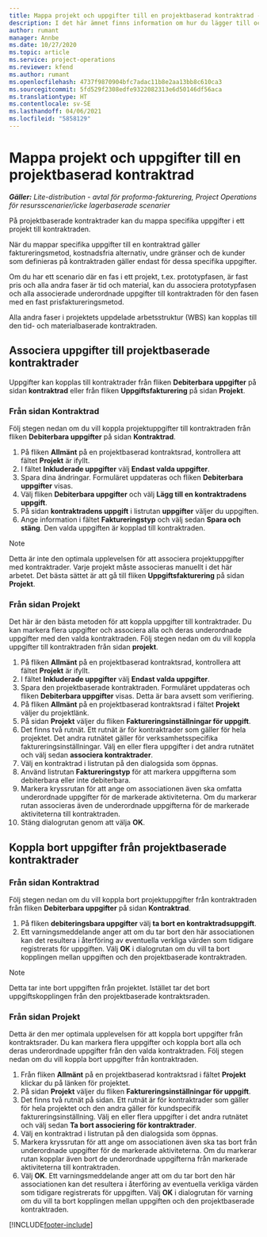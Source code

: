 ```yaml
---
title: Mappa projekt och uppgifter till en projektbaserad kontraktrad - lite
description: I det här ämnet finns information om hur du lägger till och tar bort projekt och uppgifter på en kontraktrad.
author: rumant
manager: Annbe
ms.date: 10/27/2020
ms.topic: article
ms.service: project-operations
ms.reviewer: kfend
ms.author: rumant
ms.openlocfilehash: 4737f9870904bfc7adac11b8e2aa13bb8c610ca3
ms.sourcegitcommit: 5fd529f2308edfe9322082313e6d50146df56aca
ms.translationtype: HT
ms.contentlocale: sv-SE
ms.lasthandoff: 04/06/2021
ms.locfileid: "5858129"
---
```

# <a name="map-projects-and-tasks-to-a-project-based-contract-line"></a>Mappa projekt och uppgifter till en projektbaserad kontraktrad 

_**Gäller:** Lite-distribution - avtal för proforma-fakturering, Project Operations för resursscenarier/icke lagerbaserade scenarier_

På projektbaserade kontraktrader kan du mappa specifika uppgifter i ett projekt till kontraktraden.

När du mappar specifika uppgifter till en kontraktrad gäller faktureringsmetod, kostnadsfria alternativ, undre gränser och de kunder som definieras på kontraktraden gäller endast för dessa specifika uppgifter.

Om du har ett scenario där en fas i ett projekt, t.ex. prototypfasen, är fast pris och alla andra faser är tid och material, kan du associera prototypfasen och alla associerade underordnade uppgifter till kontraktraden för den fasen med en fast prisfaktureringsmetod.

Alla andra faser i projektets uppdelade arbetsstruktur (WBS) kan kopplas till den tid- och materialbaserade kontraktraden.

## <a name="associate-tasks-to-project-based-contract-lines"></a>Associera uppgifter till projektbaserade kontraktrader

Uppgifter kan kopplas till kontraktrader från fliken **Debiterbara uppgifter** på sidan **kontraktrad** eller från fliken **Uppgiftsfakturering** på sidan **Projekt**.

### <a name="from-the-contract-line-page"></a>Från sidan Kontraktrad

Följ stegen nedan om du vill koppla projektuppgifter till kontraktraden från fliken **Debiterbara uppgifter** på sidan **Kontraktrad**.

1. På fliken **Allmänt** på en projektbaserad kontraktsrad, kontrollera att fältet **Projekt** är ifyllt.
2. I fältet **Inkluderade uppgifter** välj **Endast valda uppgifter**.
3. Spara dina ändringar. Formuläret uppdateras och fliken **Debiterbara uppgifter** visas.
4. Välj fliken **Debiterbara uppgifter** och välj **Lägg till en kontraktradens uppgift**.
5. På sidan **kontraktradens uppgift** i listrutan **uppgifter** väljer du uppgiften. 
6. Ange information i fältet **Faktureringstyp** och välj sedan **Spara och stäng**. Den valda uppgiften är kopplad till kontraktraden.

> [!NOTE]
> Detta är inte den optimala upplevelsen för att associera projektuppgifter med kontraktrader. Varje projekt måste associeras manuellt i det här arbetet. Det bästa sättet är att gå till fliken **Uppgiftsfakturering** på sidan **Projekt**.

### <a name="from-the-project-page"></a>Från sidan Projekt

Det här är den bästa metoden för att koppla uppgifter till kontraktrader. Du kan markera flera uppgifter och associera alla och deras underordnade uppgifter med den valda kontraktraden. Följ stegen nedan om du vill koppla uppgifter till kontraktraden från sidan **projekt**.

1. På fliken **Allmänt** på en projektbaserad kontraktsrad, kontrollera att fältet **Projekt** är ifyllt.
2. I fältet **Inkluderade uppgifter** välj **Endast valda uppgifter**.
3. Spara den projektbaserade kontraktraden. Formuläret uppdateras och fliken **Debiterbara uppgifter** visas. Detta är bara avsett som verifiering.
4. På fliken **Allmänt** på en projektbaserad kontraktsrad i fältet **Projekt** väljer du projektlänk.
5. På sidan **Projekt** väljer du fliken **Faktureringsinställningar för uppgift**.
6. Det finns två rutnät. Ett rutnät är för kontraktrader som gäller för hela projektet. Det andra rutnätet gäller för verksamhetsspecifika faktureringsinställningar. Välj en eller flera uppgifter i det andra rutnätet och välj sedan **associera kontraktrader**.
7. Välj en kontraktrad i listrutan på den dialogsida som öppnas.
8. Använd listrutan **Faktureringstyp** för att markera uppgifterna som debiterbara eller inte debiterbara.
9. Markera kryssrutan för att ange om associationen även ska omfatta underordnade uppgifter för de markerade aktiviteterna. Om du markerar rutan associeras även de underordnade uppgifterna för de markerade aktiviteterna till kontraktraden.
10. Stäng dialogrutan genom att välja **OK**.

## <a name="unassociate-tasks-from-project-based-contract-lines"></a>Koppla bort uppgifter från projektbaserade kontraktrader

### <a name="from-the-contract-line-page"></a>Från sidan Kontraktrad

Följ stegen nedan om du vill koppla bort projektuppgifter från kontraktraden från fliken **Debiterbara uppgifter** på sidan **Kontraktrad**.

1. På fliken **debiteringsbara uppgifter** välj **ta bort en kontraktradsuppgift**.
2. Ett varningsmeddelande anger att om du tar bort den här associationen kan det resultera i återföring av eventuella verkliga värden som tidigare registrerats för uppgiften. Välj **OK** i dialogrutan om du vill ta bort kopplingen mellan uppgiften och den projektbaserade kontraktraden. 

> [!NOTE]
> Detta tar inte bort uppgiften från projektet. Istället tar det bort uppgiftskopplingen från den projektbaserade kontraktsraden.

### <a name="from-the-project-page"></a>Från sidan Projekt

Detta är den mer optimala upplevelsen för att koppla bort uppgifter från kontraktsrader. Du kan markera flera uppgifter och koppla bort alla och deras underordnade uppgifter från den valda kontraktraden. Följ stegen nedan om du vill koppla bort uppgifter från kontraktraden.

1. Från fliken **Allmänt** på en projektbaserad kontraktsrad i fältet **Projekt** klickar du på länken för projektet.
2. På sidan **Projekt** väljer du fliken **Faktureringsinställningar för uppgift**.
3. Det finns två rutnät på sidan. Ett rutnät är för kontraktrader som gäller för hela projektet och den andra gäller för kundspecifik faktureringsinställning. Välj en eller flera uppgifter i det andra rutnätet och välj sedan **Ta bort associering för kontraktrader**.
4. Välj en kontraktrad i listrutan på den dialogsida som öppnas.
5. Markera kryssrutan för att ange om associationen även ska tas bort från underordnade uppgifter för de markerade aktiviteterna. Om du markerar rutan kopplar även bort de underordnade uppgifterna från markerade aktiviteterna till kontraktraden.
6. Välj **OK**. Ett varningsmeddelande anger att om du tar bort den här associationen kan det resultera i återföring av eventuella verkliga värden som tidigare registrerats för uppgiften. Välj **OK** i dialogrutan för varning om du vill ta bort kopplingen mellan uppgiften och den projektbaserade kontraktraden.


[!INCLUDE[footer-include](../../includes/footer-banner.md)]
